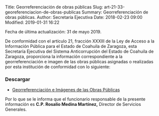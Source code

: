 Title: Georreferenciación de obras públicas
Slug: art-21-33-georeferenciacion-de-obras-publicas
Summary: Georreferenciación de obras públicas.
Author: Secretaría Ejecutiva
Date: 2018-02-23 09:00
Modified: 2019-01-31 16:22


Fecha de última actualización: 31 de mayo 2019.

De conformidad con el artículo 21, fracción XXXIII de la Ley de Acceso a la Información Pública para el Estado de Coahuila de Zaragoza, esta Secretaría Ejecutiva del Sistema Anticorrupción del Estado de Coahuila de Zaragoza,  proporciona la información correspondiente a la georreferenciación e imagen de las obras públicas asignadas o realizadas por esta institución de conformidad con lo siguiente:

### Descargar

* [Georreferenciación e Imágenes de las Obras Públicas](georreferenciacion-imagenes-obras-publicas.pdf)

Por lo que se le informa que el funcionario responsable de la presente información es **C.P. Rosalío Medina Martínez,** Director de Servicios Generales.
